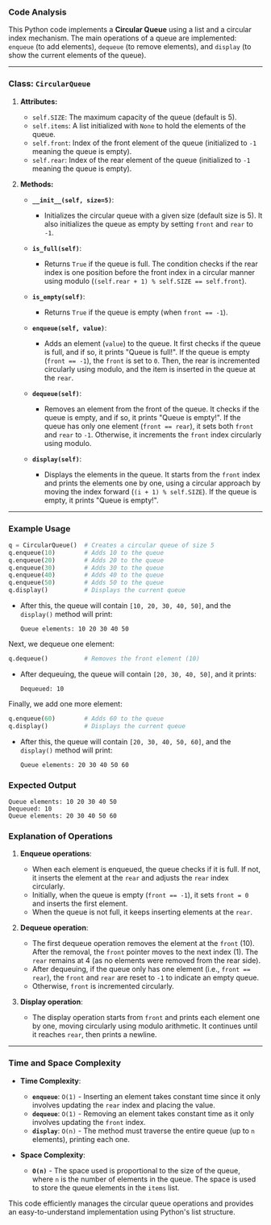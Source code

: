 ### **Code Analysis**

This Python code implements a **Circular Queue** using a list and a circular index mechanism. The main operations of a queue are implemented: `enqueue` (to add elements), `dequeue` (to remove elements), and `display` (to show the current elements of the queue).

---

### **Class: `CircularQueue`**

1. **Attributes:**
    - `self.SIZE`: The maximum capacity of the queue (default is 5).
    - `self.items`: A list initialized with `None` to hold the elements of the queue.
    - `self.front`: Index of the front element of the queue (initialized to `-1` meaning the queue is empty).
    - `self.rear`: Index of the rear element of the queue (initialized to `-1` meaning the queue is empty).

2. **Methods:**

    - **`__init__(self, size=5)`**:
        - Initializes the circular queue with a given size (default size is 5). It also initializes the queue as empty by setting `front` and `rear` to `-1`.

    - **`is_full(self)`**:
        - Returns `True` if the queue is full. The condition checks if the rear index is one position before the front index in a circular manner using modulo (`(self.rear + 1) % self.SIZE == self.front`).

    - **`is_empty(self)`**:
        - Returns `True` if the queue is empty (when `front == -1`).

    - **`enqueue(self, value)`**:
        - Adds an element (`value`) to the queue. It first checks if the queue is full, and if so, it prints "Queue is full!". If the queue is empty (`front == -1`), the `front` is set to `0`. Then, the rear is incremented circularly using modulo, and the item is inserted in the queue at the `rear`.

    - **`dequeue(self)`**:
        - Removes an element from the front of the queue. It checks if the queue is empty, and if so, it prints "Queue is empty!". If the queue has only one element (`front == rear`), it sets both `front` and `rear` to `-1`. Otherwise, it increments the `front` index circularly using modulo.

    - **`display(self)`**:
        - Displays the elements in the queue. It starts from the `front` index and prints the elements one by one, using a circular approach by moving the index forward (`(i + 1) % self.SIZE`). If the queue is empty, it prints "Queue is empty!".

---

### **Example Usage**

```python
q = CircularQueue()  # Creates a circular queue of size 5
q.enqueue(10)        # Adds 10 to the queue
q.enqueue(20)        # Adds 20 to the queue
q.enqueue(30)        # Adds 30 to the queue
q.enqueue(40)        # Adds 40 to the queue
q.enqueue(50)        # Adds 50 to the queue
q.display()          # Displays the current queue
```

- After this, the queue will contain `[10, 20, 30, 40, 50]`, and the `display()` method will print:
  ```
  Queue elements: 10 20 30 40 50
  ```

Next, we dequeue one element:

```python
q.dequeue()          # Removes the front element (10)
```

- After dequeuing, the queue will contain `[20, 30, 40, 50]`, and it prints:
  ```
  Dequeued: 10
  ```

Finally, we add one more element:

```python
q.enqueue(60)        # Adds 60 to the queue
q.display()          # Displays the current queue
```

- After this, the queue will contain `[20, 30, 40, 50, 60]`, and the `display()` method will print:
  ```
  Queue elements: 20 30 40 50 60
  ```

### **Expected Output**

```
Queue elements: 10 20 30 40 50
Dequeued: 10
Queue elements: 20 30 40 50 60
```

### **Explanation of Operations**

1. **Enqueue operations**:
    - When each element is enqueued, the queue checks if it is full. If not, it inserts the element at the `rear` and adjusts the `rear` index circularly.
    - Initially, when the queue is empty (`front == -1`), it sets `front = 0` and inserts the first element.
    - When the queue is not full, it keeps inserting elements at the `rear`.

2. **Dequeue operation**:
    - The first dequeue operation removes the element at the `front` (10). After the removal, the `front` pointer moves to the next index (1). The `rear` remains at 4 (as no elements were removed from the rear side).
    - After dequeuing, if the queue only has one element (i.e., `front == rear`), the `front` and `rear` are reset to `-1` to indicate an empty queue.
    - Otherwise, `front` is incremented circularly.

3. **Display operation**:
    - The display operation starts from `front` and prints each element one by one, moving circularly using modulo arithmetic. It continues until it reaches `rear`, then prints a newline.

---

### **Time and Space Complexity**

- **Time Complexity**:
  - **`enqueue`**: `O(1)` - Inserting an element takes constant time since it only involves updating the `rear` index and placing the value.
  - **`dequeue`**: `O(1)` - Removing an element takes constant time as it only involves updating the `front` index.
  - **`display`**: `O(n)` - The method must traverse the entire queue (up to `n` elements), printing each one.

- **Space Complexity**: 
  - **`O(n)`** - The space used is proportional to the size of the queue, where `n` is the number of elements in the queue. The space is used to store the queue elements in the `items` list.

This code efficiently manages the circular queue operations and provides an easy-to-understand implementation using Python's list structure.
